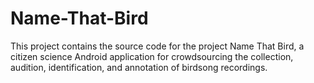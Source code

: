 Name-That-Bird
==============

This project contains the source code for the project Name That Bird, a citizen science Android application for crowdsourcing the collection, audition, identification, and annotation of birdsong recordings.
